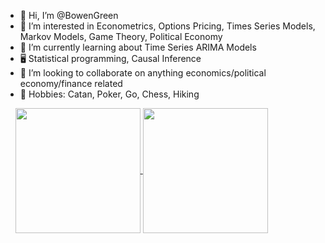 - 👋 Hi, I’m @BowenGreen
- 👀 I’m interested in Econometrics, Options Pricing, Times Series Models, Markov Models, Game Theory, Political Economy
- 🌱 I’m currently learning about Time Series ARIMA Models
- 🖥️ Statistical programming, Causal Inference
- 💞️ I’m looking to collaborate on anything economics/political economy/finance related
- 👾 Hobbies: Catan, Poker, Go, Chess, Hiking

&nbsp;
&nbsp;
<a href="https://github.com/NickCH-K/github-readme-stats">
  <img height=200 align="center" src="https://github-readme-stats.vercel.app/api?username=NickCH-K&rank_icon=github&theme=dark&custom_title=Statistics&card_width=320" />
</a>
<a href="https://github.com/NickCH-K/convoychat">
  <img height=200 align="center" src="https://github-readme-stats.vercel.app/api/top-langs?username=NickCH-K&theme=dark&layout=compact&hide_progress=true&langs_count=8&card_width=320" />
</a>
